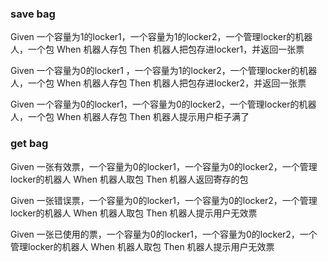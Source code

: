 ### save bag

Given  一个容量为1的locker1，一个容量为1的locker2，一个管理locker的机器人，一个包
When  机器人存包
Then 机器人把包存进locker1，并返回一张票



Given  一个容量为0的locker1 ，一个容量为1的locker2，一个管理locker的机器人，一个包
When  机器人存包
Then  机器人把包存进locker2，并返回一张票



Given  一个容量为0的locker1，一个容量为0的locker2，一个管理locker的机器人，一个包
When  机器人存包
Then 机器人提示用户柜子满了



### get bag

Given  一张有效票，一个容量为0的locker1，一个容量为0的locker2，一个管理locker的机器人
When  机器人取包
Then   机器人返回寄存的包



Given  一张错误票，一个容量为0的locker1，一个容量为0的locker2，一个管理locker的机器人
When  机器人取包
Then   机器人提示用户无效票



Given  一张已使用的票，一个容量为0的locker1，一个容量为0的locker2，一个管理locker的机器人
When  机器人取包
Then   机器人提示用户无效票



